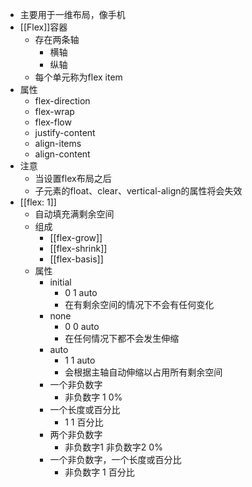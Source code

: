 - 主要用于一维布局，像手机
- [[Flex]]容器
	- 存在两条轴
		- 横轴
		- 纵轴
	- 每个单元称为flex item
- 属性
	- flex-direction
	- flex-wrap
	- flex-flow
	- justify-content
	- align-items
	- align-content
- 注意
	- 当设置flex布局之后
	- 子元素的float、clear、vertical-align的属性将会失效
- [[flex: 1]]
	- 自动填充满剩余空间
	- 组成
		- [[flex-grow]]
		- [[flex-shrink]]
		- [[flex-basis]]
	- 属性
		- initial
			- 0 1 auto
			- 在有剩余空间的情况下不会有任何变化
		- none
			- 0 0 auto
			- 在任何情况下都不会发生伸缩
		- auto
			- 1 1 auto
			- 会根据主轴自动伸缩以占用所有剩余空间
		- 一个非负数字
			- 非负数字 1 0%
		- 一个长度或百分比
			- 1 1 百分比
		- 两个非负数字
			- 非负数字1 非负数字2 0%
		- 一个非负数字，一个长度或百分比
			- 非负数字 1 百分比